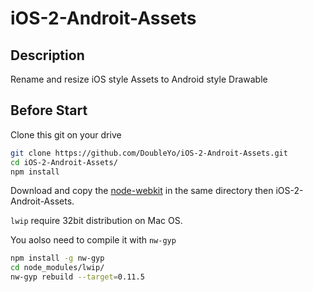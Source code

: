 # iOS-2-Androit-Assets

## Description
Rename and resize iOS style Assets to Android style Drawable

## Before Start

Clone this git on your drive

```sh
git clone https://github.com/DoubleYo/iOS-2-Androit-Assets.git
cd iOS-2-Androit-Assets/
npm install
```

Download and copy the [node-webkit](https://github.com/rogerwang/node-webkit#downloads) in the same directory then iOS-2-Androit-Assets.

`lwip` require 32bit distribution on Mac OS.

You aolso need to compile it with `nw-gyp`

```sh
npm install -g nw-gyp
cd node_modules/lwip/
nw-gyp rebuild --target=0.11.5
```
